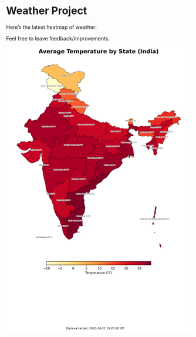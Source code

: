 # Weather Project

Here’s the latest heatmap of weather:

Feel free to leave feedback/improvements.

![India Heatmap](docs/assets/india_heatmap.png?v=04BEA8)
